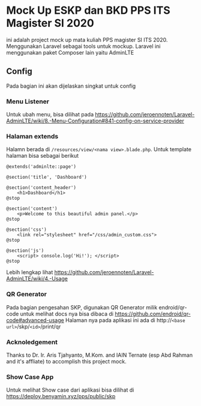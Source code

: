 # Mock Up ESKP dan BKD PPS ITS Magister SI 2020

ini adalah project mock up mata kuliah PPS magister SI ITS 2020. Menggunakan Laravel sebagai tools untuk mockup. Laravel ini menggunakan paket Composer lain yaitu AdminLTE

## Config
Pada bagian ini akan dijelaskan singkat untuk config

### Menu Listener
Untuk ubah menu, bisa dilihat pada https://github.com/jeroennoten/Laravel-AdminLTE/wiki/8.-Menu-Configuration#841-config-on-service-provider

### Halaman extends
Halamn berada di `/resources/view/<nama view>.blade.php`. Untuk template halaman bisa sebagai berikut 
```blade
@extends('adminlte::page')

@section('title', 'Dashboard')

@section('content_header')
    <h1>Dashboard</h1>
@stop

@section('content')
    <p>Welcome to this beautiful admin panel.</p>
@stop

@section('css')
    <link rel="stylesheet" href="/css/admin_custom.css">
@stop

@section('js')
    <script> console.log('Hi!'); </script>
@stop
```

Lebih lengkap lihat https://github.com/jeroennoten/Laravel-AdminLTE/wiki/4.-Usage

### QR Generator
Pada bagian pengesahan SKP, digunakan QR Generator milik endroid/qr-code
untuk melihat docs nya bisa dibaca di https://github.com/endroid/qr-code#advanced-usage
Halaman nya pada aplikasi ini ada di http://`<base url>`/skp/`<id>`/print/qr

### Acknoledgement
Thanks to Dr. Ir. Aris Tjahyanto, M.Kom. and IAIN Ternate (esp Abd Rahman and it's affliate) to accomplish this project mock. 

### Show Case App
Untuk melihat Show case dari aplikasi bisa dilihat di https://deploy.benyamin.xyz/pps/public/skp
